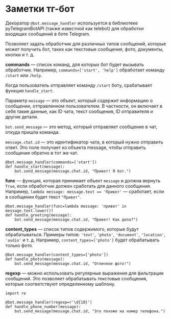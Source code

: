 # Заметки тг-бот

Декоратор `@bot.message_handler` используется в библиотеке pyTelegramBotAPI (также известной как telebot) для обработки входящих сообщений в боте Telegram.

Позволяет задать обработчик для различных типов сообщений, которые может получить бот, таких как текстовые сообщения, фото, документы, кнопки и т. д.

**commands** — список команд, для которых бот будет вызывать обработчик. Например, `commands=['start', 'help']` обработает команду `/start` или `/help`.

Когда пользователь отправляет команду `/start` боту, срабатывает функция `handle_start`.

Параметр `message` — это объект, который содержит информацию о сообщении, отправленном пользователем. В частности, он включает в себя такие данные, как ID чата, текст сообщения, ID отправителя и другие детали.

`bot.send_message` — это метод, который отправляет сообщение в чат, откуда пришла команда.

`message.chat.id` — это идентификатор чата, в который нужно отправить ответ. Это поле получает из объекта message, чтобы отправить сообщение обратно в тот же чат.

```
@bot.message_handler(commands=['start'])
def handle_start(message):
    bot.send_message(message.chat.id, "Привет! Я бот.")
```

**func** — функция, которая принимает объект `message` и должна вернуть `True`, если обработчик должен сработать для данного сообщения. Например, `lambda message: message.text == 'Привет'` — сработает, если в сообщении будет текст `"Привет"`.

```
@bot.message_handler(func=lambda message: 'привет' in message.text.lower())
def handle_greeting(message):
    bot.send_message(message.chat.id, "Привет! Как дела?")
```

**content_types** — список типов содержимого, которые будут обрабатываться. Примеры типов: `'text'`, `'photo'`, `'document'`, `'location'`, `'audio'` и т. д. Например, `content_types=['photo']` будет обрабатывать только фото.

```
@bot.message_handler(content_types=['photo'])
def handle_photo(message):
    bot.send_message(message.chat.id, "Отличное фото!")
```

**regexp** — можно использовать регулярные выражения для фильтрации сообщений. Это позволяет обрабатывать текстовые сообщения, которые соответствуют определенному шаблону.

```
import re

@bot.message_handler(regexp=r'\d{10}')
def handle_phone_number(message):
    bot.send_message(message.chat.id, "Это похоже на номер телефона.")
```




















